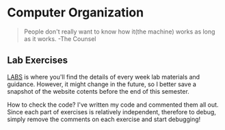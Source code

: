 # Computer Organization

> People don't really want to know how it(the machine) works as long as it works. -The Counsel

## Lab Exercises

[LABS](https://cs.anu.edu.au/courses/comp2300/labs/) is where you'll find the details of every week lab materials and guidance. However, it might change in the future, so I better save a snapshot of the website cotents before the end of this semester. 

How to check the code?
I've written my code and commented them all out. Since each part of exercises is relatively independent, therefore to debug, simply remove the comments on each exercise and start debugging! 
